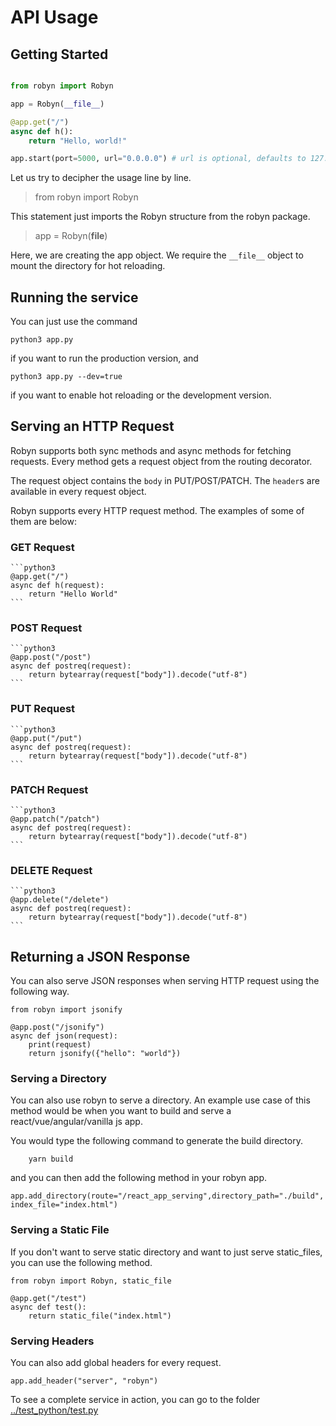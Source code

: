 # API Usage

## Getting Started

```python

from robyn import Robyn

app = Robyn(__file__)

@app.get("/")
async def h():
    return "Hello, world!"

app.start(port=5000, url="0.0.0.0") # url is optional, defaults to 127.0.0.1

```

Let us try to decipher the usage line by line.

> from robyn import Robyn

This statement just imports the Robyn structure from the robyn package.

> app = Robyn(__file__)

Here, we are creating the app object. We require the `__file__` object to mount the directory for hot reloading.

## Running the service

You can just use the command 

```
python3 app.py
```

if you want to run the production version, and

```
python3 app.py --dev=true
```
if you want to enable hot reloading or the development version.

## Serving an HTTP Request


Robyn supports both sync methods and async methods for fetching requests. Every method gets a request object from the routing decorator.

The request object contains the `body` in PUT/POST/PATCH. The `header`s are available in every request object.

Robyn supports every HTTP request method. The examples of some of them are below:
### GET Request

    ```python3
    @app.get("/")
    async def h(request):
        return "Hello World"
    ```

### POST Request

    ```python3
    @app.post("/post")
    async def postreq(request):
        return bytearray(request["body"]).decode("utf-8")
    ```

### PUT Request

    ```python3
    @app.put("/put")
    async def postreq(request):
        return bytearray(request["body"]).decode("utf-8")
    ```


### PATCH Request
    ```python3
    @app.patch("/patch")
    async def postreq(request):
        return bytearray(request["body"]).decode("utf-8")
    ```


### DELETE Request
    ```python3
    @app.delete("/delete")
    async def postreq(request):
        return bytearray(request["body"]).decode("utf-8")
    ```



## Returning a JSON Response
You can also serve JSON responses when serving HTTP request using the following way.

```python3
from robyn import jsonify

@app.post("/jsonify")
async def json(request):
    print(request)
    return jsonify({"hello": "world"})
```

### Serving a Directory
You can also use robyn to serve a directory. An example use case of this method would be when you want to build and serve a react/vue/angular/vanilla js app.

You would type the following command to generate the build directory.
```
    yarn build
```

and you can then add the following method in your robyn app.

```python3
app.add_directory(route="/react_app_serving",directory_path="./build", index_file="index.html")

```


### Serving a Static File

If you don't want to serve static directory and want to just serve static_files, you can use the following method.
```python3
from robyn import Robyn, static_file

@app.get("/test")
async def test():
    return static_file("index.html")

```

### Serving Headers
You can also add global headers for every request.

```python3
app.add_header("server", "robyn")

```

To see a complete service in action, you can go to the folder [../test_python/test.py](../test_python/test.py)
